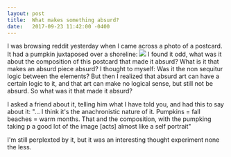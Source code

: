 ```yaml
---
layout: post
title:  What makes something absurd?
date:   2017-09-23 11:42:00 -0400
---
```

I was browsing reddit yesterday when I came across a photo of a postcard. It had a pumpkin juxtaposed over a shoreline:
<img src="https://i.redd.it/v74qe1r1agnz.jpg" max-width="100%"/>
I found it odd, what was it about the composition of this postcard that made it absurd? What is it that makes an absurd piece absurd?
I thought to myself: Was it the non sequitur logic between the elements?
But then I realized that absurd art can have a certain logic to it, and that art can make no logical sense, but still not be absurd.
So what was it that made it absurd?

I asked a friend about it, telling him what I have told you, and had this to say about it:
"... I think it's the anachronistic nature of it. Pumpkins = fall beaches = warm months. That and the composition, with the pumpking taking p a good lot of the image [acts] almost like a self portrait"

I'm still perplexted by it, but it was an interesting thought experiment none the less.
